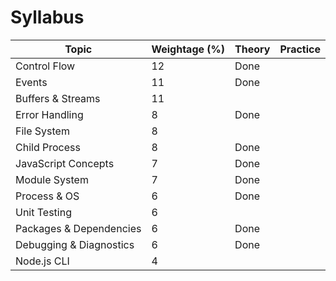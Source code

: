 # Syllabus



| Topic                   | Weightage (%) | Theory | Practice |
| ----------------------- | ------------- | ------ | -------- |
| Control Flow            | 12            | Done   |          |
| Events                  | 11            | Done   |          |
| Buffers & Streams       | 11            |        |          |
| Error Handling          | 8             | Done   |          |
| File System             | 8             |        |          |
| Child Process           | 8             | Done   |          |
| JavaScript Concepts     | 7             | Done   |          |
| Module System           | 7             | Done   |          |
| Process & OS            | 6             | Done   |          |
| Unit Testing            | 6             |        |          |
| Packages & Dependencies | 6             | Done   |          |
| Debugging & Diagnostics | 6             | Done   |          |
| Node.js CLI             | 4             |        |          |